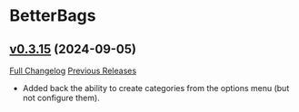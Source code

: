 # BetterBags

## [v0.3.15](https://github.com/Cidan/BetterBags/tree/v0.3.15) (2024-09-05)
[Full Changelog](https://github.com/Cidan/BetterBags/compare/v0.3.14...v0.3.15) [Previous Releases](https://github.com/Cidan/BetterBags/releases)

- Added back the ability to create categories from the options menu (but not configure them).  
